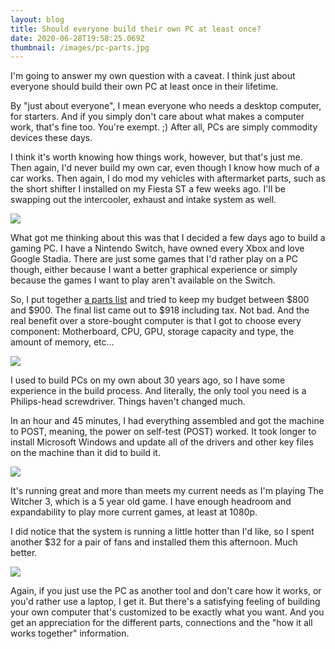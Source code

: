 ```yaml
---
layout: blog
title: Should everyone build their own PC at least once?
date: 2020-06-28T19:58:25.069Z
thumbnail: /images/pc-parts.jpg
---
```

I'm going to answer my own question with a caveat. I think just about everyone should build their own PC at least once in their lifetime. 

By "just about everyone", I mean everyone who needs a desktop computer, for starters. And if you simply don't care about what makes a computer work, that's fine too. You're exempt. ;) After all, PCs are simply commodity devices these days.

I think it's worth knowing how things work, however, but that's just me. Then again, I'd never build my own car, even though I know how much of a car works. Then again, I do mod my vehicles with aftermarket parts, such as the short shifter I installed on my Fiesta ST a few weeks ago. I'll be swapping out the intercooler, exhaust and intake system as well. 

![](/images/the-witcher-on-pc.jpg)

What got me thinking about this was that I decided a few days ago to build a gaming PC. I have a Nintendo Switch, have owned every Xbox and love Google Stadia. There are just some games that I'd rather play on a PC though, either because I want a better graphical experience or simply because the games I want to play aren't available on the Switch.

So, I put together [a parts list](https://pcpartpicker.com/user/KevinCTofel/saved/#view=r3rZZL) and tried to keep my budget between $800 and $900. The final list came out to $918 including tax. Not bad. And the real benefit over a store-bought computer is that I got to choose every component: Motherboard, CPU, GPU, storage capacity and type, the amount of memory, etc...

![](/images/pc-parts.jpg)

I used to build PCs on my own about 30 years ago, so I have some experience in the build process. And literally, the only tool you need is a Philips-head screwdriver. Things haven't changed much.

In an hour and 45 minutes, I had everything assembled and got the machine to POST, meaning, the power on self-test (POST) worked. It took longer to install Microsoft Windows and update all of the drivers and other key files on the machine than it did to build it.

![](/images/pc-internals.jpg)

It's running great and more than meets my current needs as I'm playing The Witcher 3, which is a 5 year old game. I have enough headroom and expandability to play more current games, at least at 1080p. 

I did notice that the system is running a little hotter than I'd like, so I spent another $32 for a pair of fans and installed them this afternoon. Much better.

![](/images/img_1491.jpg)

Again, if you just use the PC as another tool and don't care how it works, or you'd rather use a laptop, I get it. But there's a satisfying feeling of building your own computer that's customized to be exactly what you want. And you get an appreciation for the different parts, connections and the "how it all works together" information.